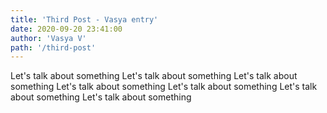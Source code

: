 ```yaml
---
title: 'Third Post - Vasya entry'
date: 2020-09-20 23:41:00
author: 'Vasya V'
path: '/third-post'
---
```


Let's talk about something Let's talk about something Let's talk about something Let's talk about something Let's talk about something Let's talk about something Let's talk about something